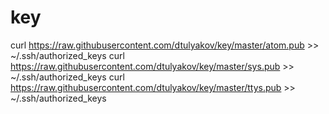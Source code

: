 # key

curl https://raw.githubusercontent.com/dtulyakov/key/master/atom.pub >> ~/.ssh/authorized_keys
curl https://raw.githubusercontent.com/dtulyakov/key/master/sys.pub >> ~/.ssh/authorized_keys
curl https://raw.githubusercontent.com/dtulyakov/key/master/ttys.pub >> ~/.ssh/authorized_keys
